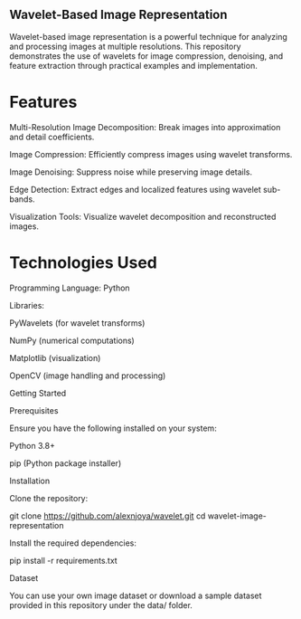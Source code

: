 ## Wavelet-Based Image Representation

Wavelet-based image representation is a powerful technique for analyzing and processing images at multiple resolutions. This repository demonstrates the use of wavelets for image compression, denoising, and feature extraction through practical examples and implementation.

# Features

Multi-Resolution Image Decomposition: Break images into approximation and detail coefficients.

Image Compression: Efficiently compress images using wavelet transforms.

Image Denoising: Suppress noise while preserving image details.

Edge Detection: Extract edges and localized features using wavelet sub-bands.

Visualization Tools: Visualize wavelet decomposition and reconstructed images.

# Technologies Used

Programming Language: Python

Libraries:

PyWavelets (for wavelet transforms)

NumPy (numerical computations)

Matplotlib (visualization)

OpenCV (image handling and processing)

Getting Started

Prerequisites

Ensure you have the following installed on your system:

Python 3.8+

pip (Python package installer)

Installation

Clone the repository:

git clone https://github.com/alexnjoya/wavelet.git
cd wavelet-image-representation

Install the required dependencies:

pip install -r requirements.txt

Dataset

You can use your own image dataset or download a sample dataset provided in this repository under the data/ folder.